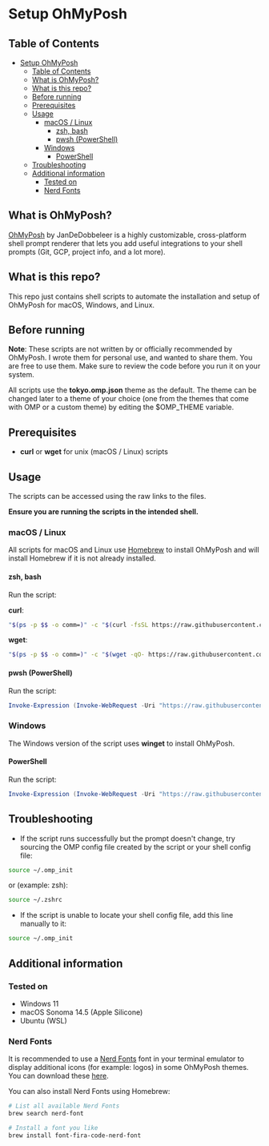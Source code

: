 # Setup OhMyPosh

## Table of Contents
- [Setup OhMyPosh](#setup-ohmyposh)
  - [Table of Contents](#table-of-contents)
  - [What is OhMyPosh?](#what-is-ohmyposh)
  - [What is this repo?](#what-is-this-repo)
  - [Before running](#before-running)
  - [Prerequisites](#prerequisites)
  - [Usage](#usage)
    - [macOS / Linux](#macos--linux)
      - [zsh, bash](#zsh-bash)
      - [pwsh (PowerShell)](#pwsh-powershell)
    - [Windows](#windows)
      - [PowerShell](#powershell)
  - [Troubleshooting](#troubleshooting)
  - [Additional information](#additional-information)
    - [Tested on](#tested-on)
    - [Nerd Fonts](#nerd-fonts)

## What is OhMyPosh?

[OhMyPosh](https://ohmyposh.dev/) by JanDeDobbeleer is a highly customizable, cross-platform shell prompt renderer that lets you add useful integrations to your shell prompts (Git, GCP, project info, and a lot more).

## What is this repo?

This repo just contains shell scripts to automate the installation and setup of OhMyPosh for macOS, Windows, and Linux.

## Before running

**Note**: These scripts are not written by or officially recommended by OhMyPosh. I wrote them for personal use, and wanted to share them. You are free to use them. Make sure to review the code before you run it on your system.

All scripts use the **tokyo.omp.json** theme as the default. The theme can be changed later to a theme of your choice (one from the themes that come with OMP or a custom theme) by editing the $OMP_THEME variable.

## Prerequisites

+ **curl** or **wget** for unix (macOS / Linux) scripts

## Usage

The scripts can be accessed using the raw links to the files.

**Ensure you are running the scripts in the intended shell.**

### macOS / Linux

All scripts for macOS and Linux use [Homebrew](https://brew.sh) to install OhMyPosh and will install Homebrew if it is not already installed.

#### zsh, bash

Run the script:

**curl**:

```sh
"$(ps -p $$ -o comm=)" -c "$(curl -fsSL https://raw.githubusercontent.com/rlpvin/setup-ohmyposh/main/unix/setup-omp-unix.sh)"
```

**wget**:

```sh
"$(ps -p $$ -o comm=)" -c "$(wget -qO- https://raw.githubusercontent.com/rlpvin/setup-ohmyposh/main/unix/setup-omp-unix.sh)"
```

#### pwsh (PowerShell)

Run the script:

```powershell
Invoke-Expression (Invoke-WebRequest -Uri "https://raw.githubusercontent.com/rlpvin/setup-ohmyposh/main/unix/setup-omp-unix-pwsh.ps1").Content
```

### Windows

The Windows version of the script uses **winget** to install OhMyPosh.

#### PowerShell

Run the script:

```powershell
Invoke-Expression (Invoke-WebRequest -Uri "https://raw.githubusercontent.com/rlpvin/setup-ohmyposh/main/unix/setup-omp-windows-pwsh.ps1").Content
```

## Troubleshooting

+ If the script runs successfully but the prompt doesn't change, try sourcing the OMP config file created by the script or your shell config file:

```sh
source ~/.omp_init
```

or (example: zsh):

```sh
source ~/.zshrc
```

+ If the script is unable to locate your shell config file, add this line manually to it:

```sh
source ~/.omp_init
```

## Additional information

### Tested on

+ Windows 11
+ macOS Sonoma 14.5 (Apple Silicone)
+ Ubuntu (WSL)

### Nerd Fonts

It is recommended to use a [Nerd Fonts](https://www.nerdfonts.com) font in your terminal emulator to display additional icons (for example: logos) in some OhMyPosh themes. You can download these [here](https://www.nerdfonts.com/font-downloads?ref=itsfoss.com).

You can also install Nerd Fonts using Homebrew:

```sh
# List all available Nerd Fonts
brew search nerd-font

# Install a font you like
brew install font-fira-code-nerd-font
```
